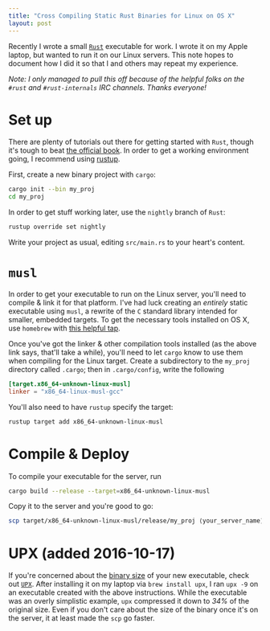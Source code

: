 ```yaml
---
title: "Cross Compiling Static Rust Binaries for Linux on OS X"
layout: post
---
```


Recently I wrote a small [`Rust`](http://rust-lang.org) executable for work.
I wrote it on my Apple laptop, but wanted to run it on our Linux servers.
This note hopes to document how I did it so that I and others may repeat my
experience.

_Note: I only managed to pull this off because of the helpful folks on the
`#rust` and `#rust-internals` IRC channels. Thanks everyone!_

# Set up
There are plenty of tutorials out there for getting started with `Rust`, though
it's tough to beat [the official
book](https://doc.rust-lang.org/nightly/book/).
In order to get a working environment going, I recommend using
[rustup](https://www.rustup.rs/).

First, create a new binary project with `cargo`:

```bash
cargo init --bin my_proj
cd my_proj
```

In order to get stuff working later, use the `nightly` branch of `Rust`:

```bash
rustup override set nightly
```

Write your project as usual, editing `src/main.rs` to your heart's content.

# `musl`

In order to get your executable to run on the Linux server, you'll need to
compile & link it for that platform.
I've had luck creating an *entirely* static executable using `musl`, a rewrite
of the `C` standard library intended for smaller, embedded targets.
To get the necessary tools installed on OS X, use `homebrew` with [this helpful
tap](https://github.com/FiloSottile/homebrew-musl-cross).

Once you've got the linker & other compilation tools installed (as the above
link says, that'll take a while), you'll need to let `cargo` know to use them
when compiling for the Linux target.
Create a subdirectory to the `my_proj` directory called `.cargo`; then in
`.cargo/config`, write the following

```toml
[target.x86_64-unknown-linux-musl]
linker = "x86_64-linux-musl-gcc"
```

You'll also need to have `rustup` specify the target:

```bash
rustup target add x86_64-unknown-linux-musl
```


# Compile & Deploy
To compile your executable for the server, run

```bash
cargo build --release --target=x86_64-unknown-linux-musl
```

Copy it to the server and you're good to go:

```bash
scp target/x86_64-unknown-linux-musl/release/my_proj ⟨your_server_name⟩:
```

# UPX (added 2016-10-17)

If you're concerned about the [binary
size](https://www.rust-lang.org/en-US/faq.html#why-do-rust-programs-have-larger-binary-sizes-than-C-programs)
of your new executable, check out [`UPX`](https://upx.github.io).
After installing it on my laptop via `brew install upx`, I ran `upx -9` on an
executable created with the above instructions.
While the executable was an overly simplistic example, `upx` compressed it down
to _34%_ of the original size.
Even if you don't care about the size of the binary once it's on the server, it
at least made the `scp` go faster.
